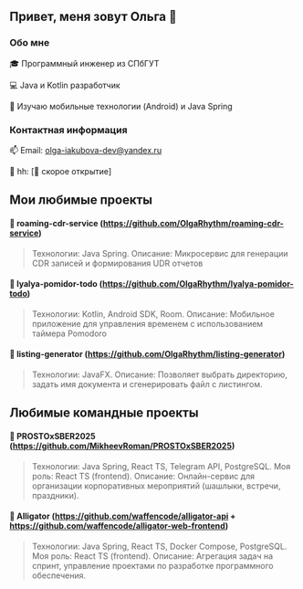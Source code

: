 ## Привет, меня зовут Ольга 👋
### Обо мне
🎓 Программный инженер из СПбГУТ

💻 Java и Kotlin разработчик

🌱 Изучаю мобильные технологии (Android) и Java Spring

### Контактная информация
📫 Email: olga-iakubova-dev@yandex.ru

💼 hh: [🚧 скорое открытие]

## Мои любимые проекты

#### 📡 roaming-cdr-service (https://github.com/OlgaRhythm/roaming-cdr-service)
> Технологии: Java Spring.
> Описание: Микросервис для генерации CDR записей и формирования UDR отчетов

#### 🍅 lyalya-pomidor-todo (https://github.com/OlgaRhythm/lyalya-pomidor-todo)
> Технологии: Kotlin, Android SDK, Room.
> Описание: Мобильное приложение для управления временем с использованием таймера Pomodoro

#### 📜 listing-generator (https://github.com/OlgaRhythm/listing-generator)
> Технологии: JavaFX.
> Описание: Позволяет выбрать директорию, задать имя документа и сгенерировать файл с листингом.

## Любимые командные проекты

#### 🎉 PROSTOxSBER2025 (https://github.com/MikheevRoman/PROSTOxSBER2025)
> Технологии: Java Spring, React TS, Telegram API, PostgreSQL.
> Моя роль: React TS (frontend). 
> Описание: Онлайн-сервис для организации корпоративных мероприятий (шашлыки, встречи, праздники).

#### 🐊 Alligator (https://github.com/waffencode/alligator-api + https://github.com/waffencode/alligator-web-frontend)
> Технологии: Java Spring, React TS, Docker Compose, PostgreSQL.
> Моя роль: React TS (frontend).
> Описание: Агрегация задач на спринт, управление проектами по разработке программного обеспечения.


<!--
**OlgaRhythm/OlgaRhythm** is a ✨ _special_ ✨ repository because its `README.md` (this file) appears on your GitHub profile.

Here are some ideas to get you started:

- 🔭 I’m currently working on ...
- 🌱 I’m currently learning ...
- 👯 I’m looking to collaborate on ...
- 🤔 I’m looking for help with ...
- 💬 Ask me about ...
- 📫 How to reach me: ...
- 😄 Pronouns: ...
- ⚡ Fun fact: ...
-->
